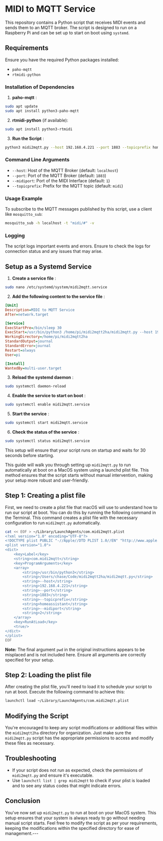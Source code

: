 # MIDI to MQTT Service

This repository contains a Python script that receives MIDI events and sends them to an MQTT broker. The script is designed to run on a Raspberry Pi and can be set up to start on boot using `systemd`.

## Requirements

Ensure you have the required Python packages installed:

- `paho-mqtt`
- `rtmidi-python`

### Installation of Dependencies

1. **paho-mqtt** :

```sh
sudo apt update
sudo apt install python3-paho-mqtt
```

2. **rtmidi-python** (if available):

```sh
sudo apt install python3-rtmidi
```

3. **Run the Script** :

```sh
python3 midi2mqtt.py --host 192.168.4.221 --port 1883 --topicprefix homeassistant --midiport 2
```

### Command Line Arguments

- `--host`: Host of the MQTT Broker (default: `localhost`)
- `--port`: Port of the MQTT Broker (default: `1883`)
- `--midiport`: Port of the MIDI Interface (default: `1`)
- `--topicprefix`: Prefix for the MQTT topic (default: `midi`)

### Usage Example

To subscribe to the MQTT messages published by this script, use a client like `mosquitto_sub`:

```sh
mosquitto_sub -h localhost -t "midi/#" -v
```

### Logging

The script logs important events and errors. Ensure to check the logs for connection status and any issues that may arise.

## Setup as a Systemd Service

1. **Create a service file** :

```sh
sudo nano /etc/systemd/system/midi2mqtt.service
```

2. **Add the following content to the service file** :

```ini
[Unit]
Description=MIDI to MQTT Service
After=network.target

[Service]
ExecStartPre=/bin/sleep 30
ExecStart=/usr/bin/python3 /home/pi/midi2mqtt2ha/midi2mqtt.py --host 192.168.4.221 --port 1883 --topicprefix homeassistant --midiport 2
WorkingDirectory=/home/pi/midi2mqtt2ha
StandardOutput=journal
StandardError=journal
Restart=always
User=pi

[Install]
WantedBy=multi-user.target
```

3. **Reload the systemd daemon** :

```sh
sudo systemctl daemon-reload
```

4. **Enable the service to start on boot** :

```sh
sudo systemctl enable midi2mqtt.service
```

5. **Start the service** :

```sh
sudo systemctl start midi2mqtt.service
```

6. **Check the status of the service** :

```sh
sudo systemctl status midi2mqtt.service
```

This setup will ensure that your script runs on startup and waits for 30 seconds before starting.

This guide will walk you through setting up `midi2mqtt.py` to run automatically at boot on a MacOS system using a launchd plist file. This method ensures that the script starts without manual intervention, making your setup more robust and user-friendly.

## Step 1: Creating a plist file

First, we need to create a plist file that macOS will use to understand how to run our script at boot. You can do this by running the following command in the Terminal. This command creates a plist file with the necessary configuration to run `midi2mqtt.py` automatically.

```bash
cat << EOF > ~/Library/LaunchAgents/com.midi2mqtt.plist
<?xml version="1.0" encoding="UTF-8"?>
<!DOCTYPE plist PUBLIC "-//Apple//DTD PLIST 1.0//EN" "http://www.apple.com/DTDs/PropertyList-1.0.dtd">
<plist version="1.0">
<dict>
    <key>Label</key>
    <string>com.midi2mqtt</string>
    <key>ProgramArguments</key>
    <array>
        <string>/usr/bin/python3</string>
        <string>/Users/chase/Code/midi2mqtt2ha/midi2mqtt.py</string>
        <string>--host</string>
        <string>192.168.4.221</string>
        <string>--port</string>
        <string>1883</string>
        <string>--topicprefix</string>
        <string>homeassistant</string>
        <string>--midiport</string>
        <string>2</string>
    </array>
    <key>RunAtLoad</key>
    <true/>
</dict>
</plist>
EOF
```

**Note:** The final argument `pwd` in the original instructions appears to be misplaced and is not included here. Ensure all arguments are correctly specified for your setup.

## Step 2: Loading the plist file

After creating the plist file, you'll need to load it to schedule your script to run at boot. Execute the following command to achieve this:

```bash
launchctl load ~/Library/LaunchAgents/com.midi2mqtt.plist
```

## Modifying the Script

You're encouraged to keep any script modifications or additional files within the `midi2mqtt2ha` directory for organization. Just make sure the `midi2mqtt.py` script has the appropriate permissions to access and modify these files as necessary.

## Troubleshooting

- If your script does not run as expected, check the permissions of `midi2mqtt.py` and ensure it's executable.
- Use `launchctl list | grep midi2mqtt` to check if your plist is loaded and to see any status codes that might indicate errors.

## Conclusion

You've now set up `midi2mqtt.py` to run at boot on your MacOS system. This setup ensures that your system is always ready to go without needing manual script starts. Feel free to modify the script as per your requirements, keeping the modifications within the specified directory for ease of management.---
